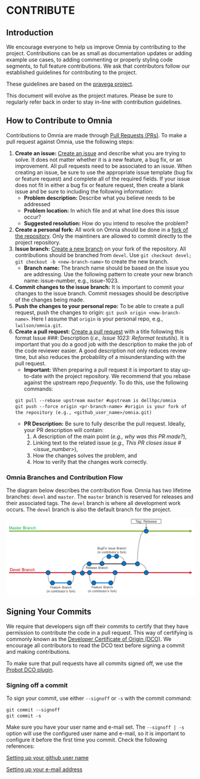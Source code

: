 # CONTRIBUTE

## Introduction
We encourage everyone to help us improve Omnia by contributing to the project. Contributions can be as small as documentation updates or adding example use cases, to adding commenting or properly styling code segments, to full feature contributions. We ask that contributors follow our established guidelines for contributing to the project.

These guidelines are based on the [pravega project](https://github.com/pravega/pravega/).

This document will evolve as the project matures. Please be sure to regularly refer back in order to stay in-line with contribution guidelines.

## How to Contribute to Omnia
Contributions to Omnia are made through [Pull Requests (PRs)](https://help.github.com/en/github/collaborating-with-issues-and-pull-requests/about-pull-requests). To make a pull request against Omnia, use the following steps:

1. **Create an issue:** [Create an issue](https://help.github.com/en/github/managing-your-work-on-github/creating-an-issue) and describe what you are trying to solve. It does not matter whether it is a new feature, a bug fix, or an improvement. All pull requests need to be associated to an issue. When creating an issue, be sure to use the appropriate issue template (bug fix or feature request) and complete all of the required fields. If your issue does not fit in either a bug fix or feature request, then create a blank issue and be sure to including the following information:
   * **Problem description:** Describe what you believe needs to be addressed
   * **Problem location:** In which file and at what line does this issue occur?
   * **Suggested resolution:** How do you intend to resolve the problem?
2. **Create a personal fork:** All work on Omnia should be done in a [fork of the repository](https://help.github.com/en/github/getting-started-with-github/fork-a-repo). Only the maintiners are allowed to commit directly to the project repository.
3. **Issue branch:** [Create a new branch](https://help.github.com/en/desktop/contributing-to-projects/creating-a-branch-for-your-work) on your fork of the repository. All contributions should be branched from `devel`. Use `git checkout devel; git checkout -b <new-branch-name>` to create the new branch.
   * **Branch name:** The branch name should be based on the issue you are addressing. Use the following pattern to create your new branch name: issue-number, e.g., issue-1023.
4. **Commit changes to the issue branch:** It is important to commit your changes to the issue branch. Commit messages should be descriptive of the changes being made.
5. **Push the changes to your personal repo:** To be able to create a pull request, push the changes to origin: `git push origin <new-branch-name>`. Here I assume that `origin` is your personal repo, e.g., `lwilson/omnia.git`.
6. **Create a pull request:** [Create a pull request](https://help.github.com/en/github/collaborating-with-issues-and-pull-requests/creating-a-pull-request) with a title following this format Issue ###: Description (_i.e., Issue 1023: Reformat testutils_). It is important that you do a good job with the description to make the job of the code reviewer easier. A good description not only reduces review time, but also reduces the probability of a misunderstanding with the pull request.
   * **Important:** When preparing a pull request it is important to stay up-to-date with the project repository. We recommend that you rebase against the upstream repo _frequently_. To do this, use the following commands:
   ```
   git pull --rebase upstream master #upstream is dellhpc/omnia
   git push --force origin <pr-branch-name> #origin is your fork of the repository (e.g., <github_user_name>/omnia.git)
   ```
   * **PR Description:** Be sure to fully describe the pull request. Ideally, your PR description will contain:
      1. A description of the main point (_e.g., why was this PR made?_),
      2. Linking text to the related issue (_e.g., This PR closes issue #<issue_number>_),
      3. How the changes solves the problem, and
      4. How to verify that the changes work correctly.
   
### Omnia Branches and Contribution Flow
The diagram below describes the contribution flow. Omnia has two lifetime branches: `devel` and `master`. The `master` branch is reserved for releases and their associated tags. The `devel` branch is where all development work occurs. The `devel` branch is also the default branch for the project.

![Omnia Branch Flowchart](docs/images/omnia-branch-structure.png "Flowchart of Omnia branches")


## Signing Your Commits
We require that developers sign off their commits to certify that they have permission to contribute the code in a pull request. This way of certifying is commonly known as the [Developer Certificate of Origin (DCO)](https://developercertificate.org/). We encourage all contributors to read the DCO text before signing a commit and making contributions.

To make sure that pull requests have all commits signed off, we use the [Probot DCO plugin](https://probot.github.io/apps/dco/).

### Signing off a commit
To sign your commit, use either `--signoff` or `-s` with the commit command:
```
git commit --signoff
git commit -s
```

Make sure you have your user name and e-mail set. The `--signoff | -s` option will use the configured user name and e-mail, so it is important to configure it before the first time you commit. Check the following references:

[Setting up your github user name](https://help.github.com/articles/setting-your-username-in-git/)

[Setting up your e-mail address](https://help.github.com/articles/setting-your-commit-email-address-in-git/)
